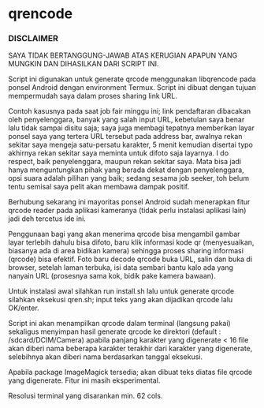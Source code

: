 # qrencode

### DISCLAIMER

SAYA TIDAK BERTANGGUNG-JAWAB ATAS KERUGIAN APAPUN YANG MUNGKIN DAN DIHASILKAN DARI SCRIPT INI.

Script ini digunakan untuk generate qrcode menggunakan libqrencode pada ponsel Android dengan environment Termux. Script ini dibuat dengan tujuan mempermudah saya dalam proses sharing link URL.

Contoh kasusnya pada saat job fair minggu ini; link pendaftaran dibacakan oleh penyelenggara, banyak yang salah input URL, kebetulan saya benar lalu tidak sampai disitu saja; saya juga membagi tepatnya memberikan layar ponsel saya yang tertera URL tersebut pada address bar, awalnya rekan sekitar saya mengeja satu-persatu karakter, 5 menit kemudian disertai typo akhirnya rekan sekitar saya meminta untuk difoto saja layarnya. I do respect, baik penyelenggara, maupun rekan sekitar saya. Mata bisa jadi hanya menguntungkan pihak yang berada dekat dengan penyelenggara, opsi suara adalah pilihan yang baik; sedang sesama job seeker, toh belum tentu semisal saya pelit akan membawa dampak positif.

Berhubung sekarang ini mayoritas ponsel Android sudah menerapkan fitur qrcode reader pada aplikasi kameranya (tidak perlu instalasi aplikasi lain) jadi deh tercetus ide ini.

Penggunaan bagi yang akan menerima qrcode bisa mengambil gambar layar terlebih dahulu bisa difoto, baru klik informasi kode qr (menyesuaikan, biasanya ada di area bidikan kamera) sehingga proses sharing informasi (qrcode) bisa efektif. Foto baru decode qrcode buka URL, salin dan buka di browser, setelah laman terbuka, isi data sembari bantu kalo ada yang nanyain URL (prosesnya sama kok, bidik pake kamera bawaan).

Untuk instalasi awal silahkan run install.sh lalu untuk generate qrcode silahkan eksekusi qren.sh; input teks yang akan dijadikan qrcode lalu OK/enter.

Script ini akan menampilkan qrcode dalam terminal (langsung pakai) sekaligus menyimpan hasil generate qrcode ke direktori (default : /sdcard/DCIM/Camera) apabila panjang karakter yang digenerate < 16 file akan diberi nama beberapa karakter terakhir dari karakter yang digenerate, selebihnya akan diberi nama berdasarkan tanggal eksekusi.

Apabila package ImageMagick tersedia; akan dibuat teks diatas file qrcode yang digenerate. Fitur ini masih eksperimental.

Resolusi terminal yang disarankan min. 62 cols.
